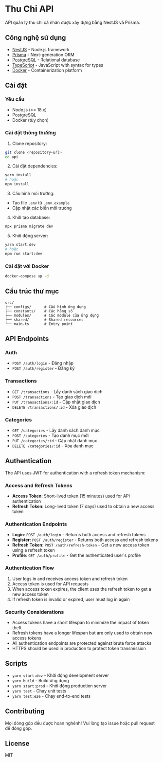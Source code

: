 # Thu Chi API

API quản lý thu chi cá nhân được xây dựng bằng NestJS và Prisma.

## Công nghệ sử dụng

- [NestJS](https://nestjs.com/) - Node.js framework
- [Prisma](https://www.prisma.io/) - Next-generation ORM
- [PostgreSQL](https://www.postgresql.org/) - Relational database
- [TypeScript](https://www.typescriptlang.org/) - JavaScript with syntax for types
- [Docker](https://www.docker.com/) - Containerization platform

## Cài đặt

### Yêu cầu

- Node.js (>= 18.x)
- PostgreSQL
- Docker (tùy chọn)

### Cài đặt thông thường

1. Clone repository:

```bash
git clone <repository-url>
cd api
```

2. Cài đặt dependencies:

```bash
yarn install
# hoặc
npm install
```

3. Cấu hình môi trường:

- Tạo file `.env` từ `.env.example`
- Cập nhật các biến môi trường

4. Khởi tạo database:

```bash
npx prisma migrate dev
```

5. Khởi động server:

```bash
yarn start:dev
# hoặc
npm run start:dev
```

### Cài đặt với Docker

```bash
docker-compose up -d
```

## Cấu trúc thư mục

```
src/
├── configs/      # Cấu hình ứng dụng
├── constants/    # Các hằng số
├── modules/      # Các module của ứng dụng
├── shared/       # Shared resources
└── main.ts       # Entry point
```

## API Endpoints

### Auth

- `POST /auth/login` - Đăng nhập
- `POST /auth/register` - Đăng ký

### Transactions

- `GET /transactions` - Lấy danh sách giao dịch
- `POST /transactions` - Tạo giao dịch mới
- `PUT /transactions/:id` - Cập nhật giao dịch
- `DELETE /transactions/:id` - Xóa giao dịch

### Categories

- `GET /categories` - Lấy danh sách danh mục
- `POST /categories` - Tạo danh mục mới
- `PUT /categories/:id` - Cập nhật danh mục
- `DELETE /categories/:id` - Xóa danh mục

## Authentication

The API uses JWT for authentication with a refresh token mechanism:

### Access and Refresh Tokens

- **Access Token**: Short-lived token (15 minutes) used for API authentication
- **Refresh Token**: Long-lived token (7 days) used to obtain a new access token

### Authentication Endpoints

- **Login**: `POST /auth/login` - Returns both access and refresh tokens
- **Register**: `POST /auth/register` - Returns both access and refresh tokens
- **Refresh Token**: `POST /auth/refresh-token` - Get a new access token using a refresh token
- **Profile**: `GET /auth/profile` - Get the authenticated user's profile

### Authentication Flow

1. User logs in and receives access token and refresh token
2. Access token is used for API requests
3. When access token expires, the client uses the refresh token to get a new access token
4. If refresh token is invalid or expired, user must log in again

### Security Considerations

- Access tokens have a short lifespan to minimize the impact of token theft
- Refresh tokens have a longer lifespan but are only used to obtain new access tokens
- All authentication endpoints are protected against brute force attacks
- HTTPS should be used in production to protect token transmission

## Scripts

- `yarn start:dev` - Khởi động development server
- `yarn build` - Build ứng dụng
- `yarn start:prod` - Khởi động production server
- `yarn test` - Chạy unit tests
- `yarn test:e2e` - Chạy end-to-end tests

## Contributing

Mọi đóng góp đều được hoan nghênh! Vui lòng tạo issue hoặc pull request để đóng góp.

## License

MIT
